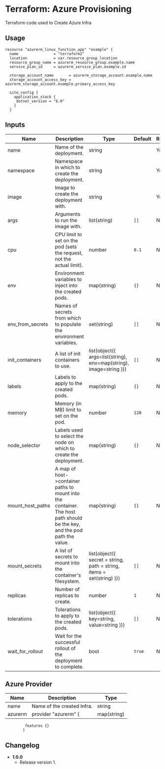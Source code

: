 Terraform: Azure Provisioning
========================================

Terraform code used to Create Azure Infra

## Usage

```hcl-terraform
resource "azurerm_linux_function_app" "example" {
  name                = "terraform2"
  location            = var.resource_group_location
  resource_group_name = azurerm_resource_group.example.name
  service_plan_id     = azurerm_service_plan.example.id

  storage_account_name       = azurerm_storage_account.example.name
  storage_account_access_key = azurerm_storage_account.example.primary_access_key

  site_config {
    application_stack {
     dotnet_version = "6.0"
    }
  }
```

## Inputs

| Name             | Description                                                                                                              | Type                                                                  | Default | Required |
|------------------|--------------------------------------------------------------------------------------------------------------------------|-----------------------------------------------------------------------|---------|----------|
| name             | Name of the deployment.                                                                                                  | string                                                                |         | Yes      |
| namespace        | Namespace in which to create the deployment.                                                                             | string                                                                |         | Yes      |
| image            | Image to create the deployment with.                                                                                     | string                                                                |         | Yes      |
| args             | Arguments to run the image with.                                                                                         | list(string)                                                          | `[]`    | No       |
| cpu              | CPU limit to set on the pod (sets the request, not the actual limit).                                                    | number                                                                | `0.1`   | No       |
| env              | Environment variables to inject into the created pods.                                                                   | map(string)                                                           | `{}`    | No       |
| env_from_secrets | Names of secrets from which to populate the environment variables.                                                       | set(string)                                                           | `[]`    | No       |
| init_containers  | A list of init containers to use.                                                                                        | list(object({ args=list(string), env=map(string), image=string }))    | `[]`    | No       |
| labels           | Labels to apply to the created pods.                                                                                     | map(string)                                                           | `{}`    | No       |
| memory           | Memory (in MB) limit to set on the pod.                                                                                  | number                                                                | `128`   | No       |
| node_selector    | Labels used to select the node on which to create the deployment.                                                        | map(string)                                                           | `{}`    | No       |
| mount_host_paths | A map of host->container paths to mount into the container. The host path should be the key, and the pod path the value. | map(string)                                                           | `{}`    | No       |
| mount_secrets    | A list of secrets to mount into the container's filesystem.                                                              | list(object({ secret = string, path = string, items = set(string) })) | `[]`    | No       |
| replicas         | Number of replicas to create.                                                                                            | number                                                                | `1`     | No       |
| tolerations      | Tolerations to apply to the created pods.                                                                                | list(object({ key=string, value=string }))                            | `[]`    | No       |
| wait_for_rollout | Wait for the successful rollout of the deployment to complete.                                                           | bool                                                                  | `true`  | No       |

## Azure Provider

| Name   | Description                               | Type        |
|--------|-------------------------------------------|-------------|
| name   | Name of the created Infra.           | string      |
| azurerm| provider "azurerm" {                 | map(string) |
             features {}
            }                     

## Changelog

* **1.0.0**
    * Release version 1.
